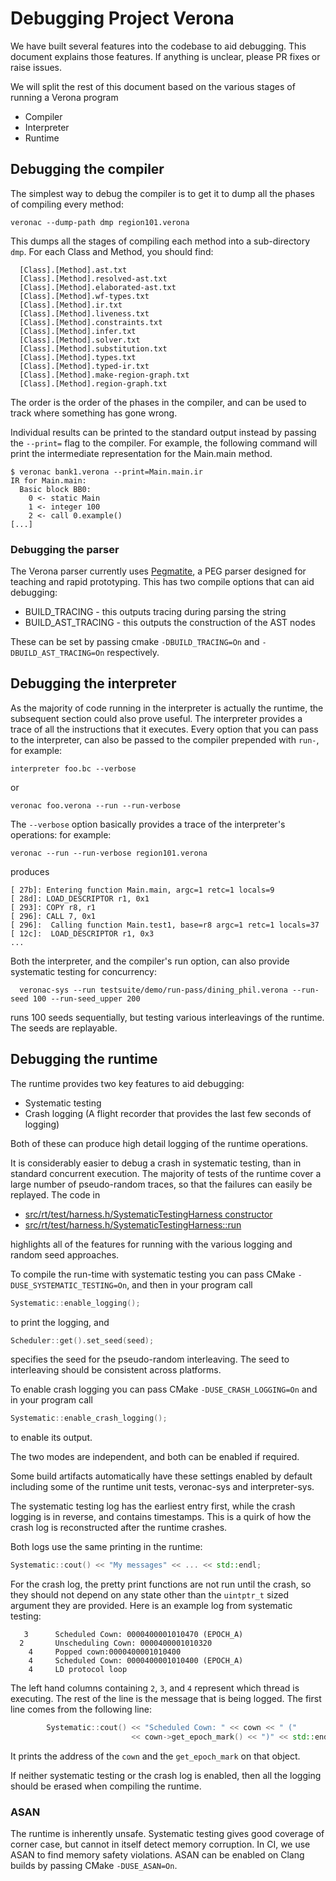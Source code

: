 # Debugging Project Verona

We have built several features into the codebase to aid debugging.
This document explains those features.
If anything is unclear, please PR fixes or raise issues.

We will split the rest of this document based on the various stages of running a Verona program

* Compiler
* Interpreter
* Runtime

## Debugging the compiler

The simplest way to debug the compiler is to get it to dump all the phases of compiling every method:
```
veronac --dump-path dmp region101.verona
```
This dumps all the stages of compiling each method into a sub-directory `dmp`.
For each Class and Method, you should find:
```
  [Class].[Method].ast.txt
  [Class].[Method].resolved-ast.txt
  [Class].[Method].elaborated-ast.txt
  [Class].[Method].wf-types.txt
  [Class].[Method].ir.txt
  [Class].[Method].liveness.txt
  [Class].[Method].constraints.txt
  [Class].[Method].infer.txt
  [Class].[Method].solver.txt
  [Class].[Method].substitution.txt
  [Class].[Method].types.txt
  [Class].[Method].typed-ir.txt
  [Class].[Method].make-region-graph.txt
  [Class].[Method].region-graph.txt
```
The order is the order of the phases in the compiler, and can be used to track where something has gone wrong.

Individual results can be printed to the standard output instead by passing the `--print=` flag to the compiler.
For example, the following command will print the intermediate representation for the Main.main method.

```
$ veronac bank1.verona --print=Main.main.ir
IR for Main.main:
  Basic block BB0:
    0 <- static Main
    1 <- integer 100
    2 <- call 0.example()
[...]
```

### Debugging the parser

The Verona parser currently uses [Pegmatite](https://github.com/CompilerTeaching/Pegmatite), a PEG parser designed for teaching and rapid prototyping.
This has two compile options that can aid debugging:

* BUILD_TRACING  - this outputs tracing during parsing the string
* BUILD_AST_TRACING  - this outputs the construction of the AST nodes

These can be set by passing cmake `-DBUILD_TRACING=On` and `-DBUILD_AST_TRACING=On` respectively.

## Debugging the interpreter

As the majority of code running in the interpreter is actually the runtime, the subsequent section could also prove useful.
The interpreter provides a trace of all the instructions that it executes.
Every option that you can pass to the interpreter, can also be passed to the compiler prepended with `run-`, for example:
```
interpreter foo.bc --verbose
```
or 
```
veronac foo.verona --run --run-verbose
```
The `--verbose` option basically provides a trace of the interpreter's operations:
for example:
```
veronac --run --run-verbose region101.verona
```
produces
```
[ 27b]: Entering function Main.main, argc=1 retc=1 locals=9
[ 28d]: LOAD_DESCRIPTOR r1, 0x1
[ 293]: COPY r8, r1
[ 296]: CALL 7, 0x1
[ 296]:  Calling function Main.test1, base=r8 argc=1 retc=1 locals=37
[ 12c]:  LOAD_DESCRIPTOR r1, 0x3
...
```

Both the interpreter, and the compiler's run option, can also provide systematic testing for concurrency:
```
  veronac-sys --run testsuite/demo/run-pass/dining_phil.verona --run-seed 100 --run-seed_upper 200
```
runs 100 seeds sequentially, but testing various interleavings of the runtime. The seeds are replayable.

## Debugging the runtime

The runtime provides two key features to aid debugging:

* Systematic testing
* Crash logging (A flight recorder that provides the last few seconds of logging)

Both of these can produce high detail logging of the runtime operations.

It is considerably easier to debug a crash in systematic testing, than in standard concurrent execution.
The majority of tests of the runtime cover a large number of pseudo-random traces, so that the failures can easily be replayed.  The code in

* [src/rt/test/harness.h/SystematicTestingHarness constructor](https://github.com/microsoft/verona/blob/82a00c9d7e0e4f12b08e2b829a599a9ef94c1402/src/rt/test/harness.h#L38-L70)
* [src/rt/test/harness.h/SystematicTestingHarness::run](https://github.com/microsoft/verona/blob/82a00c9d7e0e4f12b08e2b829a599a9ef94c1402/src/rt/test/harness.h#L73-L114)

highlights all of the features for running with the various logging and random seed approaches.

To compile the run-time with systematic testing you can pass CMake `-DUSE_SYSTEMATIC_TESTING=On`, 
and then in your program call
```C++
Systematic::enable_logging();
```
to print the logging, and
```C++
Scheduler::get().set_seed(seed);
```
specifies the seed for the pseudo-random interleaving.
The seed to interleaving should be consistent across platforms.

To enable crash logging you can pass CMake `-DUSE_CRASH_LOGGING=On`
and in your program call
```C++
Systematic::enable_crash_logging();
```
to enable its output.

The two modes are independent, and both can be enabled if required.

Some build artifacts automatically have these settings enabled by default including some of the runtime unit tests, veronac-sys and interpreter-sys.

The systematic testing log has the earliest entry first, while the crash logging is in reverse, and contains timestamps.
This is a quirk of how the crash log is reconstructed after the runtime crashes.

Both logs use the same printing in the runtime:
```C++
Systematic::cout() << "My messages" << ... << std::endl;
```
For the crash log, the pretty print functions are not run until the crash, so they
should not depend on any state other than the `uintptr_t` sized argument they
are provided.  Here is an example log from systematic testing:
```
   3      Scheduled Cown: 0000400001010470 (EPOCH_A)
  2       Unscheduling Cown: 0000400001010320
    4     Popped cown:0000400001010400
    4     Scheduled Cown: 0000400001010400 (EPOCH_A)
    4     LD protocol loop
```
The left hand columns containing `2`, `3`, and `4` represent which thread is executing.
The rest of the line is the message that is being logged.
The first line comes from the following line:
```C++
        Systematic::cout() << "Scheduled Cown: " << cown << " ("
                           << cown->get_epoch_mark() << ")" << std::endl;
```
It prints the address of the `cown` and the `get_epoch_mark` on that object.

If neither systematic testing or the crash log is enabled, then all the logging
should be erased when compiling the runtime.

### ASAN

The runtime is inherently unsafe.  Systematic testing gives good coverage of corner case, but cannot in itself detect memory corruption.
In CI, we use ASAN to find memory safety violations. 
ASAN can be enabled on Clang builds by passing CMake `-DUSE_ASAN=On`.
